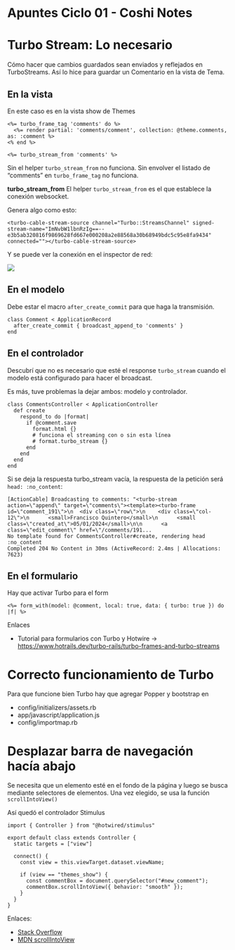 # Apuntes Ciclo 01 - Coshi Notes

# Turbo Stream: Lo necesario

Cómo hacer que cambios guardados sean enviados y reflejados en TurboStreams. Así lo hice para guardar un Comentario en la vista de Tema.

## En la vista

En este caso es en la vista show de Themes

    <%= turbo_frame_tag 'comments' do %>
      <%= render partial: 'comments/comment', collection: @theme.comments, as: :comment %>
    <% end %>
    
    <%= turbo_stream_from 'comments' %>

Sin el helper `turbo_stream_from` no funciona. Sin envolver el listado de “comments” en `turbo_frame_tag` no funciona.

**turbo_stream_from**
El helper `turbo_stream_from` es el que establece la conexión websocket.

Genera algo como esto:

    <turbo-cable-stream-source channel="Turbo::StreamsChannel" signed-stream-name="ImNvbW1lbnRzIg==--e3b5ab320816f9869628fd667e000208a2e88568a30b68949bdc5c95e8fa9434" connected=""></turbo-cable-stream-source>

Y se puede ver la conexión en el inspector de red:

![](https://paper-attachments.dropboxusercontent.com/s_513C52A4BEC82A34484950D1D7ACD893A1C4AB27852B2A87245C2DC09823900E_1704488217793_imagen.png)



## En el modelo

Debe estar el macro `after_create_commit` para que haga la transmisión.

    class Comment < ApplicationRecord
      after_create_commit { broadcast_append_to 'comments' }
    end


## En el controlador

Descubrí que no es necesario que esté el response `turbo_stream` cuando el modelo está configurado para hacer el broadcast.

Es más, tuve problemas la dejar ambos: modelo y controlador.

    class CommentsController < ApplicationController
      def create
        respond_to do |format|
          if @comment.save
            format.html {}
            # funciona el streaming con o sin esta línea
            # format.turbo_stream {}
          end
        end
      end
    end

Si se deja la respuesta turbo_stream vacía, la respuesta de la petición será `head: :no_content`:

    [ActionCable] Broadcasting to comments: "<turbo-stream action=\"append\" target=\"comments\"><template><turbo-frame id=\"comment_191\">\n  <div class=\"row\">\n    <div class=\"col-12\">\n      <small>Francisco Quintero</small>\n      <small class=\"created_at\">05/01/2024</small>\n\n      <a class=\"edit_comment\" href=\"/comments/191...
    No template found for CommentsController#create, rendering head :no_content
    Completed 204 No Content in 30ms (ActiveRecord: 2.4ms | Allocations: 7623)


## En el formulario

Hay que activar Turbo para el form

    <%= form_with(model: @comment, local: true, data: { turbo: true }) do |f| %>


Enlaces

- Tutorial para formularios con Turbo y Hotwire → https://www.hotrails.dev/turbo-rails/turbo-frames-and-turbo-streams


# Correcto funcionamiento de Turbo

Para que funcione bien Turbo hay que agregar Popper y bootstrap en

- config/initializers/assets.rb
- app/javascript/application.js
- config/importmap.rb


# Desplazar barra de navegación hacía abajo

Se necesita que un elemento esté en el fondo de la página y luego se busca mediante selectores de elementos. Una vez elegido, se usa la función `scrollIntoView()`

Así quedó el controlador Stimulus

    import { Controller } from "@hotwired/stimulus"
    
    export default class extends Controller {
      static targets = ["view"]
    
      connect() {
        const view = this.viewTarget.dataset.viewName;
    
        if (view == "themes_show") {
          const commentBox = document.querySelector("#new_comment");
          commentBox.scrollIntoView({ behavior: "smooth" });
        }
      }
    }
    


Enlaces:

- [Stack Overflow](https://stackoverflow.com/questions/40903462/how-to-keep-a-scrollbar-always-bottom/75296945#75296945)
- [MDN scrollIntoView](https://developer.mozilla.org/en-US/docs/Web/API/Element/scrollIntoView)

